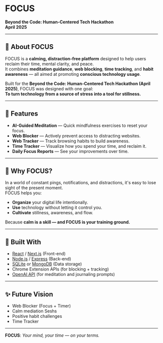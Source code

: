 # FOCUS 

**Beyond the Code: Human-Centered Tech Hackathon**  
**April 2025**

---

## 🧘 About FOCUS

FOCUS is a **calming, distraction-free platform** designed to help users reclaim their time, mental clarity, and peace.  
It combines **meditation guidance**, **web blocking**, **time tracking**, and **habit awareness** — all aimed at promoting **conscious technology usage**.

Built for the **Beyond the Code: Human-Centered Tech Hackathon (April 2025)**, FOCUS was designed with one goal:  
**To turn technology from a source of stress into a tool for stillness.**

---

## 🌟 Features

- **AI-Guided Meditation** — Quick mindfulness exercises to reset your focus.
- **Web Blocker** — Actively prevent access to distracting websites.
- **Web Tracker** — Track browsing habits to build awareness.
- **Time Tracker** — Visualize how you spend your time, and reclaim it.
- **Daily Focus Reports** — See your improvements over time.

---

## 🎯 Why FOCUS?

In a world of constant pings, notifications, and distractions, it's easy to lose sight of the present moment.  
FOCUS helps you:

- **Organize** your digital life intentionally.
- **Use** technology without letting it control you.
- **Cultivate** stillness, awareness, and flow.

Because **calm is a skill — and FOCUS is your training ground.**

---

## 🚀 Built With

- [React](https://reactjs.org/) / [Next.js](https://nextjs.org/) (Front-end)
- [Node.js](https://nodejs.org/) / [Express](https://expressjs.com/) (Back-end)
- [SQLite](https://www.sqlite.org/) or [MongoDB](https://www.mongodb.com/) (Data storage)
- Chrome Extension APIs (for blocking + tracking)
- [OpenAI API](https://openai.com/) (for meditation and journaling prompts)

---

## ✨ Future Vision

- Web Blocker (Focus + Timer)
- Calm mediation Seshs
- Positive habit challenges
- Time Tracker 

---

**FOCUS**: _Your mind, your time — on your terms._
